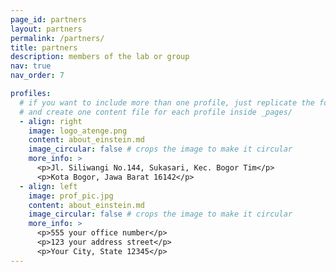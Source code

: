 ```yaml
---
page_id: partners
layout: partners
permalink: /partners/
title: partners
description: members of the lab or group
nav: true
nav_order: 7

profiles:
  # if you want to include more than one profile, just replicate the following block
  # and create one content file for each profile inside _pages/
  - align: right
    image: logo_atenge.png
    content: about_einstein.md
    image_circular: false # crops the image to make it circular
    more_info: >
      <p>Jl. Siliwangi No.144, Sukasari, Kec. Bogor Tim</p>
      <p>Kota Bogor, Jawa Barat 16142</p>
  - align: left
    image: prof_pic.jpg
    content: about_einstein.md
    image_circular: false # crops the image to make it circular
    more_info: >
      <p>555 your office number</p>
      <p>123 your address street</p>
      <p>Your City, State 12345</p>
---
```

